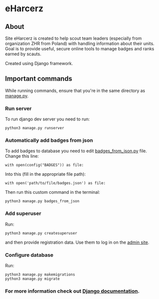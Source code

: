 # eHarcerz
## About

Site eHarcerz is created to help scout team leaders (especially from organization ZHR from Poland) with handling information about their units. Goal is to provide useful, secure online tools to manage badges and ranks earned by scauts.

Created using Django framework.

## Important commands

While running commands, ensure that you're in the same directory as [manage.py](./manage.py).

### Run server
To run django dev server you need to run:

```
python3 manage.py runserver 
```
### Automatically add badges from json
To add badges to database you need to edit 
[badges_from_json.py](backend/management/commands/badges_from_json.py) 
file. Change this line:

```
with open(config("BADGES")) as file:
```
Into this (fill in the appropriate file path):
```
with open('path/to/file/badges.json') as file:
```


Then run this custom command in the terminal:

```
python3 manage.py badges_from_json
```

### Add superuser
Run:
```
python3 manage.py createsuperuser
```
and then provide registration data. Use them to log in on the [admin site](http://localhost:8000/admin/).

### Configure database
Run:
```
python3 manage.py makemigrations
python3 manage.py migrate
```

### For more information check out [Django documentation](https://docs.djangoproject.com/en/4.2/topics/migrations/).
